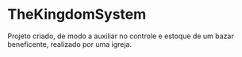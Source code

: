 # TheKingdomSystem
Projeto criado, de modo a auxiliar no controle e estoque de um bazar beneficente,  realizado por uma igreja.
